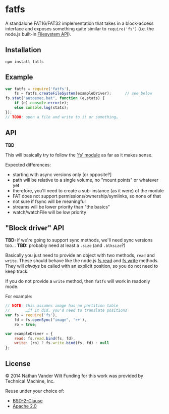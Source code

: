 # fatfs

A standalone FAT16/FAT32 implementation that takes in a block-access interface and exposes something quite similar to `require('fs')` (i.e. the node.js built-in [Filesystem API](http://nodejs.org/api/fs.html)).

## Installation

`npm install fatfs`

## Example

```js
var fatfs = require('fatfs'),
    fs = fatfs.createFileSystem(exampleDriver);      // see below
fs.stat("autoexec.bat", function (e,stats) {
    if (e) console.error(e);
    else console.log(stats);
});
// TODO: open a file and write to it or something…
```

## API

**TBD**

This will basically try to follow the ['fs' module](http://nodejs.org/api/fs.html) as far as it makes sense.

Expected differences:
- starting with async versions only [or opposite?]
- path will be relative to a single volume, no "mount points" or whatever yet
- therefore, you'll need to create a sub-instance (as it were) of the module
- FAT does not support permissions/ownership/symlinks, so none of that
- not sure if fsync will be meaningful
- streams will be lower priority than "the basics"
- watch/watchFile will be low priority


## "Block driver" API

**TBD:** if we're going to support sync methods, we'll need sync versions too…
**TBD:** probably need at least a `.size` (and `.blksize`?)

Basically you just need to provide an object with two methods, `read` and `write`. These should behave like the node.js [fs.read](http://nodejs.org/api/fs.html#fs_fs_read_fd_buffer_offset_length_position_callback) and [fs.write](http://nodejs.org/api/fs.html#fs_fs_write_fd_buffer_offset_length_position_callback) methods. They will *always* be called with an explicit position, so you do not need to keep track.

If you do not provide a `write` method, then `fatfs` will work in readonly mode.

For example:

```js
// NOTE: this assumes image has no partition table
//       …if it did, you'd need to translate positions
var fs = require('fs'),
    fd = fs.openSync("image", 'r+'),
    ro = true;

var exampleDriver = {
    read: fs.read.bind(fs, fd),
    write: (ro) ? fs.write.bind(fs, fd) : null
};
```


## License

© 2014 Nathan Vander Wilt
Funding for this work was provided by Technical Machine, Inc.

Reuse under your choice of:

* [BSD-2-Clause](http://opensource.org/licenses/BSD-2-Clause)
* [Apache 2.0](http://www.apache.org/licenses/LICENSE-2.0.html)